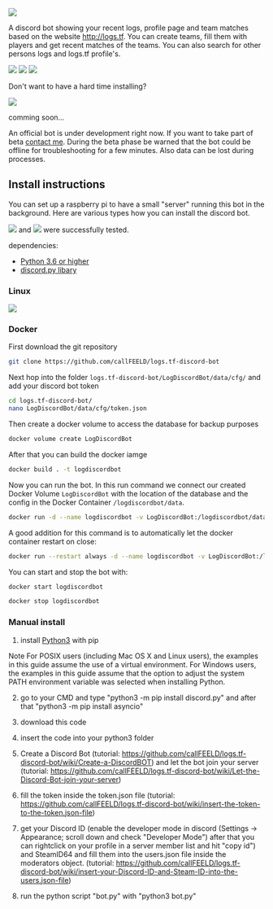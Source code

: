 ![](https://image.jimcdn.com/app/cms/image/transf/none/path/s7a796ecadbf7bd45/image/i971200078c801228/version/1518474229/image.png)

A discord bot showing your recent logs, profile page and team matches based on the website http://logs.tf. You can create teams, fill them with players and get recent matches of the teams. You can also search for other persons logs and logs.tf profile's.

[![](https://image.jimcdn.com/app/cms/image/transf/dimension=234x10000:format=png/path/s7a796ecadbf7bd45/image/i0cec09af71753cd0/version/1518475074/image.png)](https://callfeeld.jimdo.com/logs-tf-discord-bot/commands/)
[![](https://image.jimcdn.com/app/cms/image/transf/dimension=230x10000:format=png/path/s7a796ecadbf7bd45/image/i9e494036347e1de1/version/1518475106/image.png)](https://github.com/callFEELD/logs.tf-discord-bot/wiki)
[![](https://image.jimcdn.com/app/cms/image/transf/dimension=225x10000:format=png/path/s7a796ecadbf7bd45/image/i49fc7bd83a4ac903/version/1518475082/image.png)](https://callfeeld.jimdo.com/logs-tf-discord-bot/)



Don't want to have a hard time installing?

![](https://image.jimcdn.com/app/cms/image/transf/dimension=500x10000:format=png/path/s7a796ecadbf7bd45/image/i26e3855a94297c9f/version/1530651637/image.png)

comming soon...

An official bot is under development right now. If you want to take part of beta [contact me](https://steamcommunity.com/id/callFEELD). During the beta phase be warned that the bot could be offline for troubleshooting for a few minutes. Also data can be lost during processes.


## Install instructions
You can set up a raspberry pi to have a small "server" running this bot in the background. Here are various types how you can install the discord bot.

![](https://cdn1.iconfinder.com/data/icons/logos-brands-1/24/logo_brand_brands_logos_microsoft_windows-48.png)
and 
![](https://cdn1.iconfinder.com/data/icons/logos-brands-1/24/logo_brand_brands_logos_linux-48.png) were successfully tested.

dependencies:
- [Python 3.6 or higher](https://www.python.org/)
- [discord.py libary](https://github.com/Rapptz/discord.py)


### Linux
[![](https://image.jimcdn.com/app/cms/image/transf/dimension=230x10000:format=png/path/s7a796ecadbf7bd45/image/i830d15d81ecbc750/version/1518475078/image.png)](https://callfeeld.jimdo.com/logs-tf-discord-bot/install-guide-linux/)


### Docker
First download the git repository
```bash
git clone https://github.com/callFEELD/logs.tf-discord-bot
```

Next hop into the folder `logs.tf-discord-bot/LogDiscordBot/data/cfg/` and add your discord bot token
```bash
cd logs.tf-discord-bot/
nano LogDiscordBot/data/cfg/token.json
```

Then create a docker volume to access the database for backup purposes
```bash
docker volume create LogDiscordBot
```

After that you can build the docker iamge
```bash
docker build . -t logdiscordbot
```

Now you can run the bot. In this run command we connect our created Docker Volume `LogDiscordBot` with the location of the database and the config in the Docker Container `/logdiscordbot/data`.
```bash
docker run -d --name logdiscordbot -v LogDiscordBot:/logdiscordbot/data logdiscordbot
```
A good addition for this command is to automatically let the docker container restart on close:
```bash
docker run --restart always -d --name logdiscordbot -v LogDiscordBot:/logdiscordbot/data logdiscordbot
```
You can start and stop the bot with:
```bash
docker start logdiscordbot
```
```bash
docker stop logdiscordbot
```

### Manual install
1. install [Python3](https://www.python.org/downloads/) with pip

Note For POSIX users (including Mac OS X and Linux users), the examples in this guide assume the use of a virtual environment.
For Windows users, the examples in this guide assume that the option to adjust the system PATH environment variable was selected when installing Python.

2. go to your CMD and type "python3 -m pip install discord.py" and after that "python3 -m pip install asyncio"

3. download this code

4. insert the code into your python3 folder

5. Create a Discord Bot (tutorial: https://github.com/callFEELD/logs.tf-discord-bot/wiki/Create-a-DiscordBOT) and let the bot join your server (tutorial: https://github.com/callFEELD/logs.tf-discord-bot/wiki/Let-the-Discord-Bot-join-your-server)

6. fill the token inside the token.json file (tutorial: https://github.com/callFEELD/logs.tf-discord-bot/wiki/insert-the-token-to-the-token.json-file)

7. get your Discord ID (enable the developer mode in discord (Settings -> Appearance; scroll down and check "Developer Mode") after that you can rightclick on your profile in a server member list and hit "copy id") and SteamID64 and fill them into the users.json file inside the moderators object. (tutorial: https://github.com/callFEELD/logs.tf-discord-bot/wiki/insert-your-Discord-ID-and-Steam-ID-into-the-users.json-file)

8. run the python script "bot.py" with "python3 bot.py"
